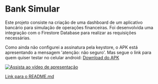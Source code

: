 # Bank Simular

Este projeto consiste na criação de uma dashboard de um aplicativo bancário para simulação de operações financeiras. 
Foi desenvolvida uma integração com o Firestore Database para realizar as requisições necessárias.

Como ainda não configurei a assinatura pela keystore, o APK está apresentando a mensagem 'atenção: não seguro'. Mas segue o link para quem quiser testar no celular android: [Download do APK](https://drive.google.com/file/d/1iDknqeCOIYvrK6i-co9WSJnuyyJI-rqI/view?usp=sharing)

[![Assista ao vídeo de apresentação](https://img.youtube.com/vi/gZnaiabXB5s/0.jpg)](https://www.youtube.com/shorts/gZnaiabXB5s)

[Link para o README.md](URL_DO_SEU_README)
